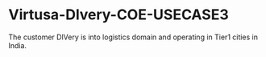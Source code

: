 # Virtusa-Dlvery-COE-USECASE3
The customer DlVery is into logistics domain and operating in Tier1 cities in India. 
